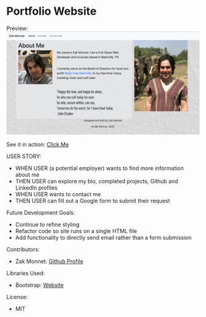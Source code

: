 # Portfolio Website

Preview:
![Preview of application](./images/preview.png)

See it in action:
[Click Me](https://outoftune266.github.io/)

USER STORY:
- WHEN USER (a potential employer) wants to find more information about me
- THEN USER can explore my bio, completed projects, Github and LinkedIn profiles
- WHEN USER wants to contact me
- THEN USER can fill out a Google form to submit their request

Future Development Goals:
- Continue to refine styling
- Refactor code so site runs on a single HTML file
- Add functionality to directly send email rather than a form submission

Contributors:
- Zak Monnet:   [Github Profile](https://github.com/outoftune266)

Libraries Used:
- Bootstrap:   [Website](https://getbootstrap.com/)

License:
- MIT